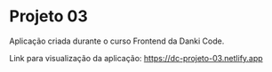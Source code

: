 # Projeto 03
 
Aplicação criada durante o curso Frontend da Danki Code.

Link para visualização da aplicação: https://dc-projeto-03.netlify.app

 

